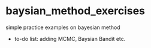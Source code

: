 # baysian_method_exercises

simple practice examples on bayesian method 
- to-do list: adding MCMC, Baysian Bandit etc.
